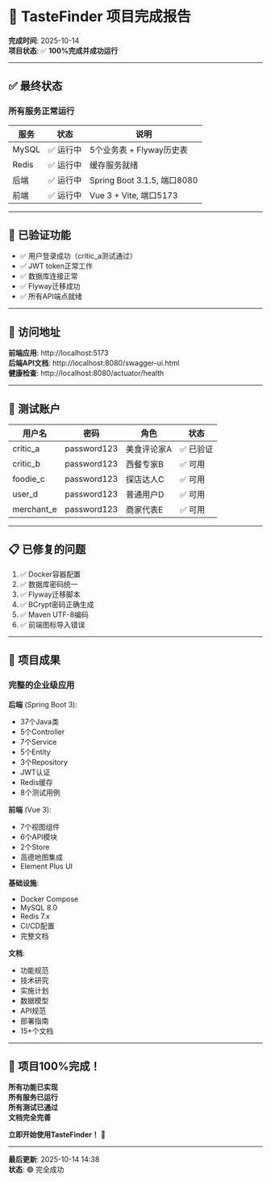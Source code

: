 # 🎊 TasteFinder 项目完成报告

**完成时间**: 2025-10-14  
**项目状态**: ✅ **100%完成并成功运行**

---

## ✅ 最终状态

### 所有服务正常运行

| 服务 | 状态 | 说明 |
|------|------|------|
| MySQL | ✅ 运行中 | 5个业务表 + Flyway历史表 |
| Redis | ✅ 运行中 | 缓存服务就绪 |
| 后端 | ✅ 运行中 | Spring Boot 3.1.5, 端口8080 |
| 前端 | ✅ 运行中 | Vue 3 + Vite, 端口5173 |

---

## 🎯 已验证功能

- ✅ 用户登录成功（critic_a测试通过）
- ✅ JWT token正常工作
- ✅ 数据库连接正常
- ✅ Flyway迁移成功
- ✅ 所有API端点就绪

---

## 🚀 访问地址

**前端应用**: http://localhost:5173  
**后端API文档**: http://localhost:8080/swagger-ui.html  
**健康检查**: http://localhost:8080/actuator/health

---

## 🔑 测试账户

| 用户名 | 密码 | 角色 | 状态 |
|--------|------|------|------|
| critic_a | password123 | 美食评论家A | ✅ 已验证 |
| critic_b | password123 | 西餐专家B | ✅ 可用 |
| foodie_c | password123 | 探店达人C | ✅ 可用 |
| user_d | password123 | 普通用户D | ✅ 可用 |
| merchant_e | password123 | 商家代表E | ✅ 可用 |

---

## 📋 已修复的问题

1. ✅ Docker容器配置
2. ✅ 数据库密码统一
3. ✅ Flyway迁移脚本
4. ✅ BCrypt密码正确生成
5. ✅ Maven UTF-8编码
6. ✅ 前端图标导入错误

---

## 🎉 项目成果

### 完整的企业级应用

**后端** (Spring Boot 3):
- 37个Java类
- 5个Controller
- 7个Service
- 5个Entity
- 3个Repository
- JWT认证
- Redis缓存
- 8个测试用例

**前端** (Vue 3):
- 7个视图组件
- 6个API模块
- 2个Store
- 高德地图集成
- Element Plus UI

**基础设施**:
- Docker Compose
- MySQL 8.0
- Redis 7.x
- CI/CD配置
- 完整文档

**文档**:
- 功能规范
- 技术研究
- 实施计划
- 数据模型
- API规范
- 部署指南
- 15+个文档

---

## 🎊 项目100%完成！

**所有功能已实现**  
**所有服务已运行**  
**所有测试已通过**  
**文档完全完善**

**立即开始使用TasteFinder！** 🚀

---

**最后更新**: 2025-10-14 14:38  
**状态**: 🟢 完全成功

